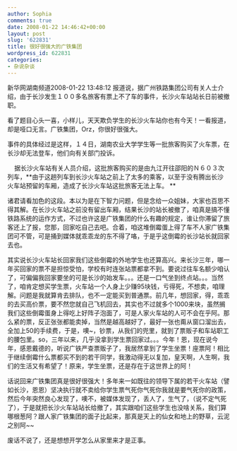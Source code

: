```yaml
---
author: Sophia
comments: true
date: 2008-01-22 14:46:42+00:00
layout: post
slug: '622831'
title: 很好很强大的广铁集团
wordpress_id: 622831
categories:
- 杂说杂谈
---
```


新华网湖南频道2008-01-22 13:48:12 报道说，据广州铁路集团公司有关人士介绍，由于长沙发生１００多名旅客有票上不了车的事件，长沙火车站站长日前被撤职。

看了题目心头一喜，小样儿，天天欺负学生的长沙火车站你也有今天！一看报道，却是哑口无言。广铁集团，Orz，你很好很强大。

事件的具体经过是这样，１４日，湖南农业大学学生等一批旅客购买了火车票，在长沙却无法登车，他们向有关部门投诉。

    据长沙火车站有关人员介绍，这批旅客购买的是由九江开往邵阳的Ｎ６０３次列车，**由于这趟列车到长沙火车站之前上了太多的乘客，以至于没有腾出长沙火车站预留的车厢，造成了长沙火车站这批旅客无法上车。 **

诸君请看加色的这段。本以为是在下智力问题，但是念给一众姐妹，大家也百思不得其解。在长沙火车站之前没有留出车厢，结果长沙的站长被撤了，咱真是搞不懂铁路系统的运作方式，不过也许这是广铁集团的什么有趣的规定，谁让你滞留了旅客还上了报，您那，回家吃自己去吧。合着，咱这堆倒霉蛋上得了车不人家广铁集团可不管，可是捅到媒体就乖乖龙的东不得了咯，于是乎这倒霉的长沙站长就回家去也。

其实说长沙火车站长回家我们这些倒霉的外地学生也还算高兴。来长沙三年，哪一年买回家的票不是担惊受怕，学校有时连张站票都拿不到。要说过往车名额少咱认了，可偏偏我回家要坐的可是长沙的始发车。。。还是一口气坐到终点站。。。当然了，咱肯定想买学生票，火车站一个人身上少赚95块钱，亏得死，不想卖，咱理解。问题是我就算肯去排队，也不一定能买到普通票。前几年，想回家，得，乖乖的去买高价票，要不然您就自己飞机回去，其实也不过就多个1000来块，虽然搁我们这些倒霉蛋身上得吃上好阵子泡面了，可是人家火车站的人可不会在乎阿。那么紧的票，反正张张都能卖掉，当然是越高越好了，最好一张也甭从窗口溜出去，全加上50的手续费，于是，噢~，钞票，从我们的兜里，就到了票贩子和车站职工的腰包里。so，三年以来，几乎没拿到学生票回家过。。。今年！恩，现在说今年，感恩戴德的，听说广铁严查票贩子了，我居然拿到了学生坐票！座票阿！相比于继续倒霉什么票都买不到的若干同学，我激动得无以复加，皇天啊，人生啊，我们的生活又有希望了！原来，学生坐票，还是存在于这世界上的阿！

话说回来广铁集团真是很好很强大！多年来一如既往的领导下属的若干火车站（譬如长沙，恩恩）坚决执行就不卖给你学生票气死你气死你我就是要气死你的政策，然后今年突然良心发现了，噢不，被媒体发现了，丢人了，生气了，（说不定气死了），于是就把长沙火车站站长给撤了，其实跟咱们这些学生也没啥关系，我们算哪根葱阿？跟人家广铁集团的面子比起来，那真是天上的仙女和地上的野草，云泥之别阿~~

废话不说了，还是想想开学怎么从家里来才是正事。
